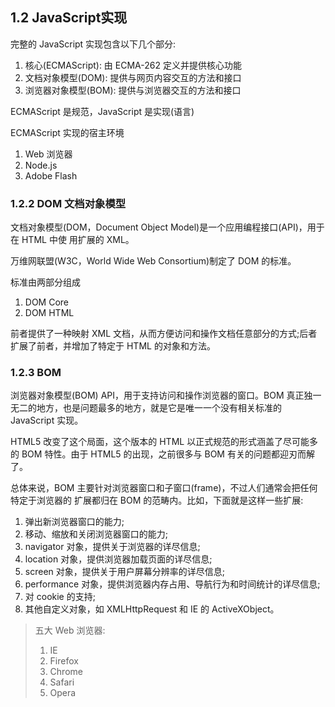 ## 1.2 JavaScript实现

完整的 JavaScript 实现包含以下几个部分:
1. 核心(ECMAScript): 由 ECMA-262 定义并提供核心功能
2. 文档对象模型(DOM): 提供与网页内容交互的方法和接口
3. 浏览器对象模型(BOM): 提供与浏览器交互的方法和接口

ECMAScript 是规范，JavaScript 是实现(语言)

ECMAScript 实现的宿主环境
1. Web 浏览器
2. Node.js
3. Adobe Flash

### 1.2.2 DOM 文档对象模型

文档对象模型(DOM，Document Object Model)是一个应用编程接口(API)，用于在 HTML 中使 用扩展的 XML。

万维网联盟(W3C，World Wide Web Consortium)制定了 DOM 的标准。

标准由两部分组成

1. DOM Core
2. DOM HTML

前者提供了一种映射 XML 文档，从而方便访问和操作文档任意部分的方式;后者扩展了前者，并增加了特定于 HTML 的对象和方法。

### 1.2.3 BOM

浏览器对象模型(BOM) API，用于支持访问和操作浏览器的窗口。BOM 真正独一无二的地方，也是问题最多的地方，就是它是唯一一个没有相关标准的 JavaScript 实现。

HTML5 改变了这个局面，这个版本的 HTML 以正式规范的形式涵盖了尽可能多的 BOM 特性。由于 HTML5 的出现，之前很多与 BOM 有关的问题都迎刃而解了。

总体来说，BOM 主要针对浏览器窗口和子窗口(frame)，不过人们通常会把任何特定于浏览器的 扩展都归在 BOM 的范畴内。比如，下面就是这样一些扩展:

1. 弹出新浏览器窗口的能力;
2. 移动、缩放和关闭浏览器窗口的能力;
3. navigator 对象，提供关于浏览器的详尽信息;
4. location 对象，提供浏览器加载页面的详尽信息;
5. screen 对象，提供关于用户屏幕分辨率的详尽信息;
6. performance 对象，提供浏览器内存占用、导航行为和时间统计的详尽信息;
7. 对 cookie 的支持;
8. 其他自定义对象，如 XMLHttpRequest 和 IE 的 ActiveXObject。

> 五大 Web 浏览器:
> 1. IE
> 2. Firefox
> 3. Chrome
> 4. Safari
> 5. Opera